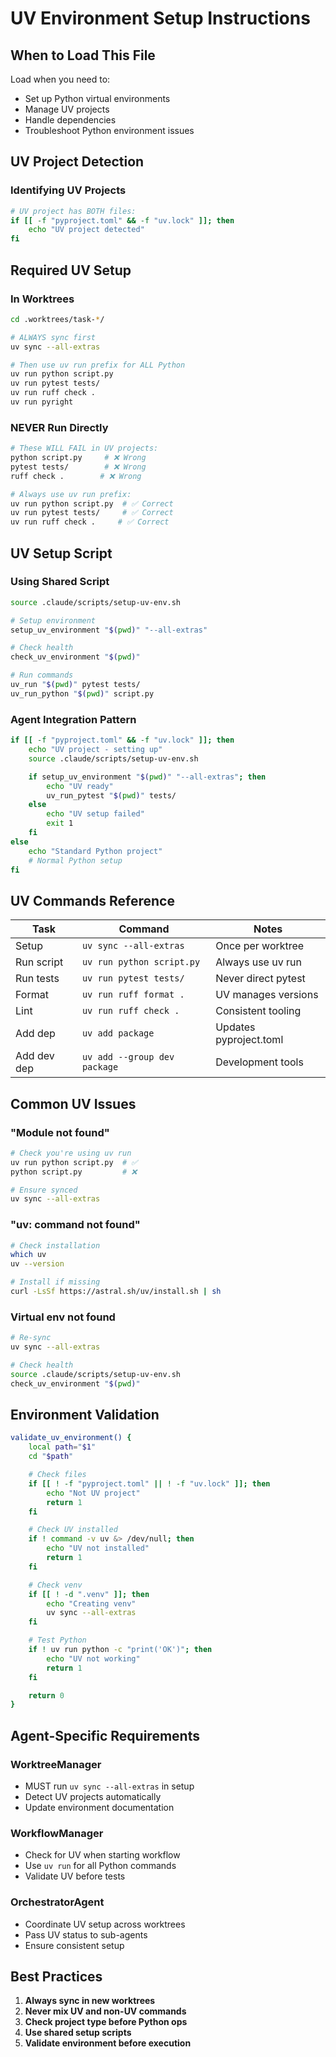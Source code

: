 # UV Environment Setup Instructions

## When to Load This File
Load when you need to:
- Set up Python virtual environments
- Manage UV projects
- Handle dependencies
- Troubleshoot Python environment issues

## UV Project Detection

### Identifying UV Projects
```bash
# UV project has BOTH files:
if [[ -f "pyproject.toml" && -f "uv.lock" ]]; then
    echo "UV project detected"
fi
```

## Required UV Setup

### In Worktrees
```bash
cd .worktrees/task-*/

# ALWAYS sync first
uv sync --all-extras

# Then use uv run prefix for ALL Python
uv run python script.py
uv run pytest tests/
uv run ruff check .
uv run pyright
```

### NEVER Run Directly
```bash
# These WILL FAIL in UV projects:
python script.py     # ❌ Wrong
pytest tests/        # ❌ Wrong
ruff check .        # ❌ Wrong

# Always use uv run prefix:
uv run python script.py  # ✅ Correct
uv run pytest tests/     # ✅ Correct
uv run ruff check .     # ✅ Correct
```

## UV Setup Script

### Using Shared Script
```bash
source .claude/scripts/setup-uv-env.sh

# Setup environment
setup_uv_environment "$(pwd)" "--all-extras"

# Check health
check_uv_environment "$(pwd)"

# Run commands
uv_run "$(pwd)" pytest tests/
uv_run_python "$(pwd)" script.py
```

### Agent Integration Pattern
```bash
if [[ -f "pyproject.toml" && -f "uv.lock" ]]; then
    echo "UV project - setting up"
    source .claude/scripts/setup-uv-env.sh

    if setup_uv_environment "$(pwd)" "--all-extras"; then
        echo "UV ready"
        uv_run_pytest "$(pwd)" tests/
    else
        echo "UV setup failed"
        exit 1
    fi
else
    echo "Standard Python project"
    # Normal Python setup
fi
```

## UV Commands Reference

| Task | Command | Notes |
|------|---------|-------|
| Setup | `uv sync --all-extras` | Once per worktree |
| Run script | `uv run python script.py` | Always use uv run |
| Run tests | `uv run pytest tests/` | Never direct pytest |
| Format | `uv run ruff format .` | UV manages versions |
| Lint | `uv run ruff check .` | Consistent tooling |
| Add dep | `uv add package` | Updates pyproject.toml |
| Add dev dep | `uv add --group dev package` | Development tools |

## Common UV Issues

### "Module not found"
```bash
# Check you're using uv run
uv run python script.py  # ✅
python script.py         # ❌

# Ensure synced
uv sync --all-extras
```

### "uv: command not found"
```bash
# Check installation
which uv
uv --version

# Install if missing
curl -LsSf https://astral.sh/uv/install.sh | sh
```

### Virtual env not found
```bash
# Re-sync
uv sync --all-extras

# Check health
source .claude/scripts/setup-uv-env.sh
check_uv_environment "$(pwd)"
```

## Environment Validation

```bash
validate_uv_environment() {
    local path="$1"
    cd "$path"

    # Check files
    if [[ ! -f "pyproject.toml" || ! -f "uv.lock" ]]; then
        echo "Not UV project"
        return 1
    fi

    # Check UV installed
    if ! command -v uv &> /dev/null; then
        echo "UV not installed"
        return 1
    fi

    # Check venv
    if [[ ! -d ".venv" ]]; then
        echo "Creating venv"
        uv sync --all-extras
    fi

    # Test Python
    if ! uv run python -c "print('OK')"; then
        echo "UV not working"
        return 1
    fi

    return 0
}
```

## Agent-Specific Requirements

### WorktreeManager
- MUST run `uv sync --all-extras` in setup
- Detect UV projects automatically
- Update environment documentation

### WorkflowManager
- Check for UV when starting workflow
- Use `uv run` for all Python commands
- Validate UV before tests

### OrchestratorAgent
- Coordinate UV setup across worktrees
- Pass UV status to sub-agents
- Ensure consistent setup

## Best Practices

1. **Always sync in new worktrees**
2. **Never mix UV and non-UV commands**
3. **Check project type before Python ops**
4. **Use shared setup scripts**
5. **Validate environment before execution**
